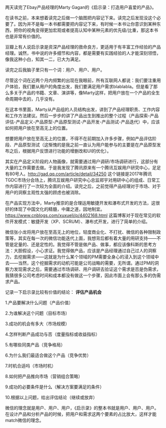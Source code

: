
两天读完了Ebay产品经理的Marty Gagan的《启示录：打造用户喜爱的产品》。

在读书之前，本来想着读完之后做一个脑图把内容记下来。读完之后发现没这个必要了。因为并不是每一本书都需要把内容记下来，有时候一本书让你意识到某种东西，把你的视角变得更加宏观或者提高认知中某种元素的优先级/比重，那这本书也是非常有价值的。

豆瓣上有人说启示录是资深产品经理的救命良方，更适用于有丰富工作经验的产品经理。诚然，书中说的许多细节和内容，都是需要有实践经验的人才能深刻领悟，像我这种小白，知其一二，已大为满足。

读完之后我脑子里只有一个词：用户、用户、用户。

尽管这个词在近两个月内频繁的出现在我眼前，所有互联网人都说：我们要注重用户体验，我们要从用户的角度出发，我们要满足用户需求blablabla。但是看了那么多关于产品的书籍、文章、演讲等，像Marty这样，把用户放在一个产品的全生命周期中去的，几乎没有。

在这本书里面，Marty从产品组的人员结构出发，讲到了产品经理职责、工作内容和工作方法建议。然后一步步的讲了产品出生到推出的整个过程（产品探索-产品评估-产品定义-产品原型-产品原型测试-产品开发-产品测试-产品迭代）中，应该如何把用户放在至高无上的位置。

想要把用户放在至高无上的位置，不得不在前期加入许多步骤，例如产品评估阶段、产品原型测试（这惭愧的是我之前一直认为用户能参与的主要是在产品原型发布之后，根据用户反馈进行功能的增删改和UI的优化）。

其实在产品定义阶段的人物画像，就需要通过用户调研/市场调研进行，这部分有大量的工作需要去做。于是我发现了腾讯原来有一个腾讯互娱用户研究中心，足足有80号人。http://gad.qq.com/article/detail/34250 这个链接是2017年腾讯TGDC市场分会场上，腾讯互娱用户研究中心总监郑宇对用研中心的组成、日常工作内容进行了一次较为全面的介绍。读完之后，之前觉得产品经理对于市场、对于用户的洞察主观性太强的顾虑也被消除。

在产品实现方法中，Marty推崇的是合理运用敏捷开发和瀑布式开发的方法，这很好的体现了中国文化的精髓，中庸之道，因地制宜。https://www.cnblogs.com/xuxueli/p/4402168.html 这篇博客对于现在常见的软件开发模式：敏捷开发（XP、SCRUM）、瀑布式开发，进行了简单的介绍。

微信张小龙将用户放在至高无上的地位，轻度商业化、不打扰、微信的各种限制政策等，其实在每一次的微信功能迭代上面，我想背后都有着大量的用研支持——不管是定量的、还是定性的。我觉得不管是做产品、做事，都应该像科斯的思考方法：大胆假设，小心求证。我觉得做产品，应该是产品经理通过自己过人的洞察力，去挖掘需求——这就是为什么某个领域的PM需要全身心的浸入到这个领域中去——当然，这个挖掘需求的动机可能是公司战略的需要，无所谓。通过PM的洞察力发现需求之后，需要通过市场调研、用户调研去验证这个需求是否是伪需求，我猜很多公司考虑时间和成本都没有做这一个步骤，因此市面上会有那么多的伪需求产品。

记录一下启示录比较有价值的结论：
**评估产品机会** 

1.产品要解决什么问题（产品价值） 

2.为谁解决这个问题（目标市场） 

3.成功的机会有多大（市场规模） 

4.怎样判断产品成功与否（度量指标或收益指标） 

5.有哪些同类产品（竞争格局） 

6.为什么我们最适合做这个产品（竞争优势） 

7.时机合适吗（市场时机） 

8.如何把产品推向市场（营销组合策略） 

9.成功的必要条件是什么（解决方案要满足的条件） 

10.根据以上问题，给出评估结论（继续或放弃）

微信的理念就是用户、用户、用户，《启示录》的整本书就是用户、用户、用户。在设计产品和分析产品的时候，把用户和需求这两个要素的占比放大，这样才能match微信的理念。

<!--stackedit_data:
eyJoaXN0b3J5IjpbLTE4MjIxNTgzMzksMjA2NjkwNTU4XX0=
-->